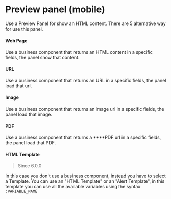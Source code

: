 # Preview panel \(mobile\)

Use a Preview Panel for show an HTML content. There are 5 alternative way for use this panel.

#### **Web Page**

Use a business component that returns an HTML content in a specific fields, the panel show that content.

#### **URL**

Use a business component that returns an URL in a specific fields, the panel load that url.

#### **Image**

Use a business component that returns an image url in a specific fields, the panel load that image.

#### **PDF**

Use a business component that returns a ****PDF url in a specific fields, the panel load that PDF.

#### **HTML Template**

> Since 6.0.0

In this case you don't use a business component, instead you have to select a Template. You can use an "HTML Template" or an "Alert Template", in this template you can use all the available variables using the syntax `:VARIABLE_NAME`

